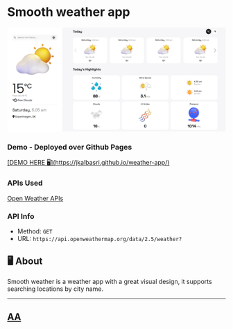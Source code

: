 # Smooth weather app

<a href="https://jkalbasri.github.io/weather-app/" target="_blank" align="center">
  <picture>
    <source media="(prefers-color-scheme: dark)" srcset="static/media/readme.png">
    <img alt="READMEs Screenshot" src="static/media/readme.png">
  </picture>
</a>


### Demo - Deployed over Github Pages 
<a href="https://jkalbasri.github.io/weather-app/" target="_blank" align="center"> 
[DEMO HERE 🖥](https://jkalbasri.github.io/weather-app/)
</a>

### APIs Used
[Open Weather APIs](https://openweathermap.org/)

### API Info
* Method: `GET`
* URL: `https://api.openweathermap.org/data/2.5/weather?`

## 🖥 About
Smooth weather is a weather app with a great visual design, it supports searching locations by city name. 

---

## [AA](http://albasri.dk/)
